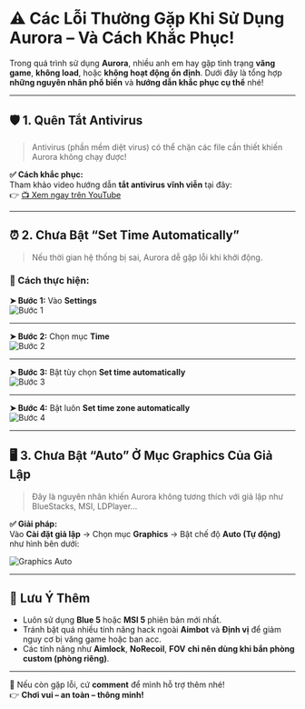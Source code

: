 ﻿
# ⚠️ Các Lỗi Thường Gặp Khi Sử Dụng Aurora – Và Cách Khắc Phục!

Trong quá trình sử dụng **Aurora**, nhiều anh em hay gặp tình trạng **văng game**, **không load**, hoặc **không hoạt động ổn định**. Dưới đây là tổng hợp **những nguyên nhân phổ biến** và **hướng dẫn khắc phục cụ thể** nhé!

---

## 🛡️ 1. Quên Tắt Antivirus

> Antivirus (phần mềm diệt virus) có thể chặn các file cần thiết khiến Aurora không chạy được!

**✅ Cách khắc phục:**  
Tham khảo video hướng dẫn **tắt antivirus vĩnh viễn** tại đây:  
👉 [📺 Xem ngay trên YouTube](https://www.youtube.com/results?search_query=t%E1%BA%AFt+antivirus+v%C4%A9nh+vi%E1%BB%85n)

---

## ⏰ 2. Chưa Bật “Set Time Automatically”

> Nếu thời gian hệ thống bị sai, Aurora dễ gặp lỗi khi khởi động.

### 🔧 Cách thực hiện:

**➤ Bước 1:** Vào **Settings**  
![Bước 1](https://media.discordapp.net/attachments/1314444569395331143/1374536536296784013/image.png?ex=682e6867&is=682d16e7&hm=581b023a03bd593ee3b50adf0a49a3837eef30acc33495689d0e63b003e70f16&=&format=webp&quality=lossless&width=788&height=214)

---

**➤ Bước 2:** Chọn mục **Time**  
![Bước 2](https://media.discordapp.net/attachments/1314444569395331143/1374538547528339567/image.png?ex=682e6a47&is=682d18c7&hm=ad2f1e4e5384603f0abe49d476e173382d2145b65177999072b33c7b03a3b66e&=&format=webp&quality=lossless&width=589&height=448)

---

**➤ Bước 3:** Bật tùy chọn **Set time automatically**  
![Bước 3](https://media.discordapp.net/attachments/1314444569395331143/1374536718019072140/image.png?ex=682e6893&is=682d1713&hm=b81eb9d377588f28becf76c35907f23ebed64885dce24fe1ab79c8c7dd424ba4&=&format=webp&quality=lossless&width=1085&height=380)

---

**➤ Bước 4:** Bật luôn **Set time zone automatically**  
![Bước 4](https://media.discordapp.net/attachments/1314444569395331143/1374536782741241876/image.png?ex=682e68a2&is=682d1722&hm=b27f97fd794513d7b74422bc0b68f3a2daa77273457236f8c46a6576811baf24&=&format=webp&quality=lossless&width=1085&height=544)

---

## 🖥️ 3. Chưa Bật “Auto” Ở Mục Graphics Của Giả Lập

> Đây là nguyên nhân khiến Aurora không tương thích với giả lập như BlueStacks, MSI, LDPlayer...

**✅ Giải pháp:**  
Vào **Cài đặt giả lập** → Chọn mục **Graphics** → Bật chế độ **Auto (Tự động)** như hình bên dưới:

![Graphics Auto](https://media.discordapp.net/attachments/958754178816172083/1356128255501013022/image.png?ex=682d5b5b&is=682c09db&hm=8028524389945afa4f1d20a103124de5f2a7be948d664c6ff2c100859aed2489&=&format=webp&quality=lossless&width=1085&height=662)

---

## 🎯 Lưu Ý Thêm

- Luôn sử dụng **Blue 5** hoặc **MSI 5** phiên bản mới nhất.
- Tránh bật quá nhiều tính năng hack ngoài **Aimbot** và **Định vị** để giảm nguy cơ bị văng game hoặc ban acc.
- Các tính năng như **Aimlock**, **NoRecoil**, **FOV** **chỉ nên dùng khi bắn phòng custom (phòng riêng)**.

---

💬 Nếu còn gặp lỗi, cứ **comment** để mình hỗ trợ thêm nhé!  
👉 **Chơi vui – an toàn – thông minh!**


